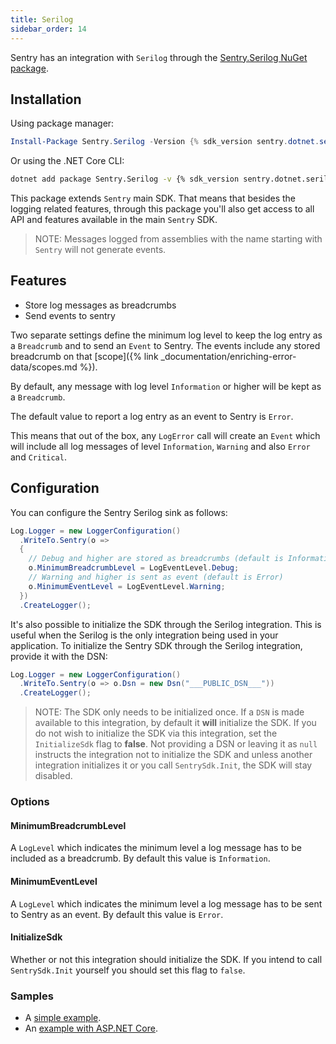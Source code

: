 ```yaml
---
title: Serilog
sidebar_order: 14
---
```


Sentry has an integration with `Serilog` through the [Sentry.Serilog NuGet package](https://www.nuget.org/packages/Sentry.Serilog).

## Installation

Using package manager:

```powershell
Install-Package Sentry.Serilog -Version {% sdk_version sentry.dotnet.serilog %}
```

Or using the .NET Core CLI:

```sh
dotnet add package Sentry.Serilog -v {% sdk_version sentry.dotnet.serilog %}
```

This package extends `Sentry` main SDK. That means that besides the logging related features, through this package you'll also get access to all API and features available in the main `Sentry` SDK.

> NOTE: Messages logged from assemblies with the name starting with `Sentry` will not generate events.

## Features

* Store log messages as breadcrumbs
* Send events to sentry

Two separate settings define the minimum log level to keep the log entry as a `Breadcrumb` and to send an `Event` to Sentry. The events include any stored breadcrumb on that [scope]({% link _documentation/enriching-error-data/scopes.md %}).

By default, any message with log level `Information` or higher will be kept as a `Breadcrumb`.

The default value to report a log entry as an event to Sentry is `Error`.

This means that out of the box, any `LogError` call will create an `Event` which will include all log messages of level `Information`, `Warning` and also `Error` and `Critical`.


## Configuration

You can configure the Sentry Serilog sink as follows:

```csharp
Log.Logger = new LoggerConfiguration()
  .WriteTo.Sentry(o =>
  {
    // Debug and higher are stored as breadcrumbs (default is Information)
    o.MinimumBreadcrumbLevel = LogEventLevel.Debug;
    // Warning and higher is sent as event (default is Error)
    o.MinimumEventLevel = LogEventLevel.Warning;
  })
  .CreateLogger();
```

It's also possible to initialize the SDK through the Serilog integration. This is useful when the Serilog is the only integration being used in your application. To initialize the Sentry SDK through the Serilog integration, provide it with the DSN:

```csharp
Log.Logger = new LoggerConfiguration()
  .WriteTo.Sentry(o => o.Dsn = new Dsn("___PUBLIC_DSN___"))
  .CreateLogger();
```

> NOTE:
The SDK only needs to be initialized once. If a `DSN` is made available to this integration, by default it **will** initialize the SDK. If you do not wish to initialize the SDK via this integration, set the `InitializeSdk` flag to **false**. Not providing a DSN or leaving it as `null` instructs the integration not to initialize the SDK and unless another integration initializes it or you call `SentrySdk.Init`, the SDK will stay disabled.


### Options

#### MinimumBreadcrumbLevel

A `LogLevel` which indicates the minimum level a log message has to be included as a breadcrumb. By default this value is `Information`.

#### MinimumEventLevel

A `LogLevel` which indicates the minimum level a log message has to be sent to Sentry as an event. By default this value is `Error`.

#### InitializeSdk

Whether or not this integration should initialize the SDK. If you intend to call `SentrySdk.Init` yourself you should set this flag to `false`.

### Samples

* A [simple example](https://github.com/getsentry/sentry-dotnet/tree/master/samples/Sentry.Samples.Serilog).
* An [example with ASP.NET Core](https://github.com/getsentry/sentry-dotnet/tree/master/samples/Sentry.Samples.AspNetCore.Serilog).
